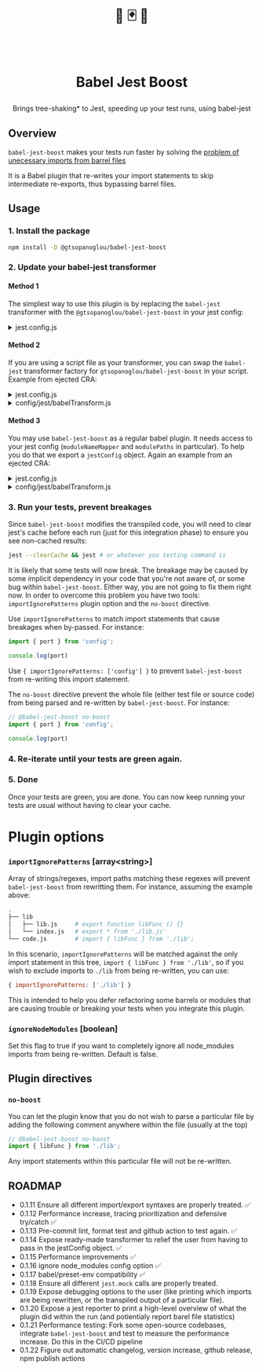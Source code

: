 <h1>
  <p align="center">🐠 🃏 🚀</p>
  <br/>
  <p align="center">Babel Jest Boost</p>
</h1>
<p align="center">Brings tree-shaking* to Jest, speeding up your test runs, using babel-jest</p>

## Overview

`babel-jest-boost` makes your tests run faster by solving the [problem of unecessary imports from barrel files](https://github.com/jestjs/jest/issues/11234)

It is a Babel plugin that re-writes your import statements to skip intermediate re-exports, thus bypassing barrel files.

## Usage

### 1. Install the package

```bash
npm install -D @gtsopanoglou/babel-jest-boost
```

### 2. Update your babel-jest transformer

#### Method 1

The simplest way to use this plugin is by replacing the `babel-jest` transformer with the `@gtsopanoglou/babel-jest-boost` in your jest config:

<details>
  <summary>jest.config.js</summary>
  
```diff
"transform": {
-  "\\.[jt]sx?$": "babel-jest"
+  "\\.[jt]sx?$": "@gtsopanoglou/babel-jest-boost"
}
```
</details>



#### Method 2

If you are using a script file as your transformer, you can swap the `babel-jest` transformer factory for `gtsopanoglou/babel-jest-boost` in your script. Example from ejected CRA:

<details>
  <summary>jest.config.js</summary>
  
```javascript
"transform": {
  "^.+\\.(js|jsx|mjs|cjs|ts|tsx)$": "<rootDir>/config/jest/babelTransform.js",
},
```
</details>

<details>
  <summary>config/jest/babelTransform.js</summary>
  
```diff
-const babelJest = require('babel-jest')
+const babelJest = require('@gtsopanoglou/babel-jest-boost')

const hasJsxRuntime = (() => {
  if (process.env.DISABLE_NEW_JSX_TRANSFORM === 'true') {
    return false
  }

  try {
    require.resolve('react/jsx-runtime')
    return true
  } catch (e) {
    return false
  }
})()

module.exports = babelJest.createTransformer({
  presets: [
    [
      require.resolve('babel-preset-react-app'),
      {
        runtime: hasJsxRuntime ? 'automatic' : 'classic'
      }
    ]
  ],
  babelrc: false,
  configFile: false
+}, {
+   // babel-jest-boost plugin options
})
```
</details>

#### Method 3

You may use `babel-jest-boost` as a regular babel plugin. It needs access to your jest config (`moduleNameMapper` and `modulePaths` in particular). To help you do that we export a `jestConfig` object. Again an example from an ejected CRA:

<details>
  <summary>jest.config.js</summary>
  
```javascript
"transform": {
  "^.+\\.(js|jsx|mjs|cjs|ts|tsx)$": "<rootDir>/config/jest/babelTransform.js",
},
```
</details>

<details>
  <summary>config/jest/babelTransform.js</summary>
  
```diff
const babelJest = require('babel-jest')
+const { jestConfig }  = require('@gtsopanoglou/babel-jest-boost/config')

const hasJsxRuntime = (() => {
  if (process.env.DISABLE_NEW_JSX_TRANSFORM === 'true') {
    return false
  }

  try {
    require.resolve('react/jsx-runtime')
    return true
  } catch (e) {
    return false
  }
})()

module.exports = babelJest.createTransformer({
  presets: [
    [
      require.resolve('babel-preset-react-app'),
      {
        runtime: hasJsxRuntime ? 'automatic' : 'classic'
      }
    ]
  ],
+ plugins: [
+   [
+     require.resolve('@gtsopanoglou/babel-jest-boost/plugin'),
+     {
+        jestConfig,
+        // babel-jest-boost plugin options
+     }
+  ]
+ ],
  babelrc: false,
  configFile: false
})
```
</details>

### 3. Run your tests, prevent breakages

Since `babel-jest-boost` modifies the transpiled code, you will need to clear jest's cache before each run (just for this integration phase) to ensure you see non-cached results:

```bash
jest --clearCache && jest # or whatever you testing command is
```

It is likely that some tests will now break. The breakage may be caused by some implicit dependency in your code that you're not aware of, or some bug within `babel-jest-boost`.
Either way, you are not going to fix them right now. In order to overcome this problem you have two tools: `importIgnorePatterns` plugin option and the `no-boost` directive.

Use `importIgnorePatterns` to match import statements that cause breakages when by-passed. For instance:

```javascript
import { port } from 'config';

console.log(port)
```

Use `{ importIgnorePatterns: ['config'] }` to prevent `babel-jest-boost` from re-writing this import statement.

The `no-boost` directive prevent the whole file (either test file or source code) from being parsed and re-written by `babel-jest-boost`. For instance:

```javascript
// @babel-jest-boost no-boost
import { port } from 'config';

console.log(port)
```

### 4. Re-iterate until your tests are green again.

### 5. Done

Once your tests are green, you are done. You can now keep running your tests are usual without having to clear your cache.

# Plugin options

### `importIgnorePatterns` **[array\<string\>]**

Array of strings/regexes, import paths matching these regexes will prevent `babel-jest-boost` from rewritting them. For instance, assuming the example above:

```bash
.
├── lib
│   ├── lib.js     # export function libFunc () {}
│   └── index.js   # export * from './lib.js'
└── code.js        # import { libFunc } from './lib';
```

In this scenario, `importIgnorePatterns` will be matched against the only import statement in this tree, `import { libFunc } from './lib'`, so if you wish to exclude imports to `./lib` from being re-written, you can use:

```javascript
{ importIgnorePatterns: ['./lib'] }
```

This is intended to help you defer refactoring some barrels or modules that are causing trouble or breaking your tests when you integrate this plugin.

### `ignoreNodeModules` **[boolean]**

Set this flag to true if you want to completely ignore all node\_modules imports from being re-written. Default is false.

## Plugin directives

### `no-boost`

You can let the plugin know that you do not wish to parse a particular file by adding the following comment anywhere within the file (usually at the top)

```javascript
// @babel-jest-boost no-boost
import { libFunc } from './lib';
```

Any import statements within this particular file will not be re-written.

## ROADMAP

- 0.1.11 Ensure all different import/export syntaxes are properly treated. ✅
- 0.1.12 Performance increase, tracing prioritization and defensive try/catch ✅
- 0.1.13 Pre-commit lint, format test and github action to test again. ✅
- 0.1.14 Expose ready-made transformer to relief the user from having to pass in the jestConfig object. ✅
- 0.1.15 Performance improvements ✅
- 0.1.16 ignore node_modules config option ✅
- 0.1.17 babel/preset-env compatibility ✅
- 0.1.18 Ensure all different `jest.mock` calls are properly treated.
- 0.1.19 Expose debugging options to the user (like printing which imports are being rewritten, or the transpiled output of a particular file).
- 0.1.20 Expose a jest reporter to print a high-level overview of what the plugin did within the run (and potientialy report barel file statistics)
- 0.1.21 Performance testing: Fork some open-source codebases, integrate `babel-jest-boost` and test to measure the performance increase. Do this in the CI/CD pipeline
- 0.1.22 Figure out automatic changelog, version increase, github release, npm publish actions
